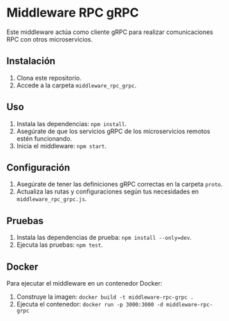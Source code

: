 # Middleware RPC gRPC

Este middleware actúa como cliente gRPC para realizar comunicaciones RPC con otros microservicios.

## Instalación

1. Clona este repositorio.
2. Accede a la carpeta `middleware_rpc_grpc`.

## Uso

1. Instala las dependencias: `npm install`.
2. Asegúrate de que los servicios gRPC de los microservicios remotos estén funcionando.
3. Inicia el middleware: `npm start`.

## Configuración

1. Asegúrate de tener las definiciones gRPC correctas en la carpeta `proto`.
2. Actualiza las rutas y configuraciones según tus necesidades en `middleware_rpc_grpc.js`.

## Pruebas

1. Instala las dependencias de prueba: `npm install --only=dev`.
2. Ejecuta las pruebas: `npm test`.

## Docker

Para ejecutar el middleware en un contenedor Docker:

1. Construye la imagen: `docker build -t middleware-rpc-grpc .`
2. Ejecuta el contenedor: `docker run -p 3000:3000 -d middleware-rpc-grpc`